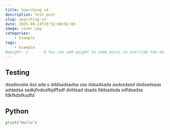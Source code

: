 ```yaml
---
title: Searching v4
description: Test post
slug: searching-v3
date: 2025-09-14T19:52:08+02:00
image: cover.jpg
categories:
    - Example
tags:
    - Example
#weight: 1       # You can add weight to some posts to override the default sorting (date descending)
---
```


## Testing

dsadioodia
dss
ada
s
dddsadsadsa
sas
ddsadsada
asdssdasd
dsdsadsaas
addadsa
sadkjfodosfkjdffsdf
dsfdsad
dsads
fddsadsda
sdfdsadsa
fdkfkdsfksdfd

## Python

```python
print("Hello")
```